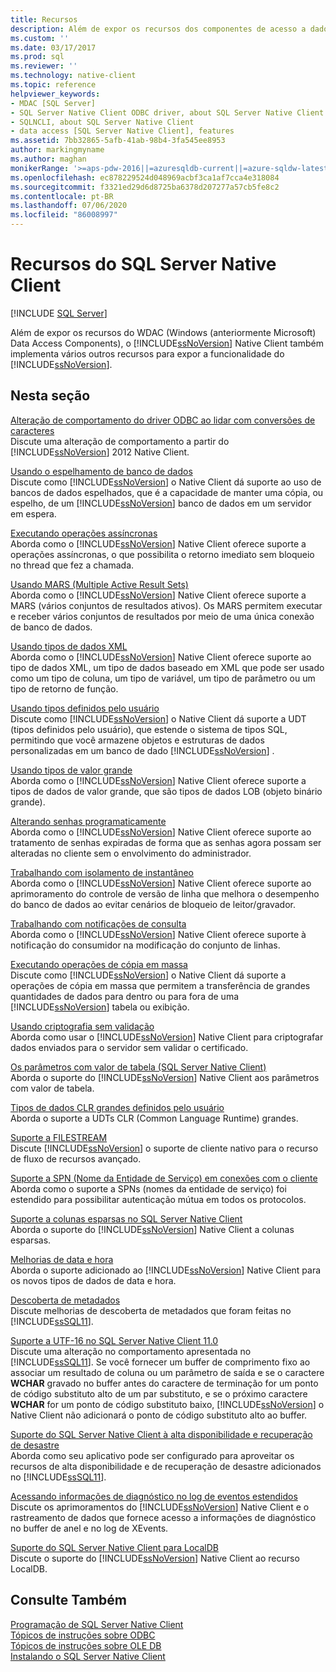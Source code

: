 ```yaml
---
title: Recursos
description: Além de expor os recursos dos componentes de acesso a dados do Windows, SQL Server Native Client implementa outros recursos para expor SQL Server funcionalidade.
ms.custom: ''
ms.date: 03/17/2017
ms.prod: sql
ms.reviewer: ''
ms.technology: native-client
ms.topic: reference
helpviewer_keywords:
- MDAC [SQL Server]
- SQL Server Native Client ODBC driver, about SQL Server Native Client ODBC driver
- SQLNCLI, about SQL Server Native Client
- data access [SQL Server Native Client], features
ms.assetid: 7bb32865-5afb-41ab-98b4-3fa545ee8953
author: markingmyname
ms.author: maghan
monikerRange: '>=aps-pdw-2016||=azuresqldb-current||=azure-sqldw-latest||>=sql-server-2016||=sqlallproducts-allversions||>=sql-server-linux-2017||=azuresqldb-mi-current'
ms.openlocfilehash: ec878229524d048969acbf3ca1af7cca4e318084
ms.sourcegitcommit: f3321ed29d6d8725ba6378d207277a57cb5fe8c2
ms.contentlocale: pt-BR
ms.lasthandoff: 07/06/2020
ms.locfileid: "86008997"
---
```

# <a name="sql-server-native-client-features"></a>Recursos do SQL Server Native Client
[!INCLUDE [SQL Server](../../../includes/applies-to-version/sql-asdb-asdbmi-asa-pdw.md)]

  Além de expor os recursos do WDAC (Windows (anteriormente Microsoft) Data Access Components), o [!INCLUDE[ssNoVersion](../../../includes/ssnoversion-md.md)] Native Client também implementa vários outros recursos para expor a funcionalidade do [!INCLUDE[ssNoVersion](../../../includes/ssnoversion-md.md)].  
  
## <a name="in-this-section"></a>Nesta seção  
 [Alteração de comportamento do driver ODBC ao lidar com conversões de caracteres](../../../relational-databases/native-client/features/odbc-driver-behavior-change-when-handling-character-conversions.md)  
 Discute uma alteração de comportamento a partir do [!INCLUDE[ssNoVersion](../../../includes/ssnoversion-md.md)] 2012 Native Client.  
  
 [Usando o espelhamento de banco de dados](../../../relational-databases/native-client/features/using-database-mirroring.md)  
 Discute como [!INCLUDE[ssNoVersion](../../../includes/ssnoversion-md.md)] o Native Client dá suporte ao uso de bancos de dados espelhados, que é a capacidade de manter uma cópia, ou espelho, de um [!INCLUDE[ssNoVersion](../../../includes/ssnoversion-md.md)] banco de dados em um servidor em espera.  
  
 [Executando operações assíncronas](../../../relational-databases/native-client/features/performing-asynchronous-operations.md)  
 Aborda como o [!INCLUDE[ssNoVersion](../../../includes/ssnoversion-md.md)] Native Client oferece suporte a operações assíncronas, o que possibilita o retorno imediato sem bloqueio no thread que fez a chamada.  
  
 [Usando MARS &#40;Multiple Active Result Sets&#41;](../../../relational-databases/native-client/features/using-multiple-active-result-sets-mars.md)  
 Aborda como o [!INCLUDE[ssNoVersion](../../../includes/ssnoversion-md.md)] Native Client oferece suporte a MARS (vários conjuntos de resultados ativos). Os MARS permitem executar e receber vários conjuntos de resultados por meio de uma única conexão de banco de dados.  
  
 [Usando tipos de dados XML](../../../relational-databases/native-client/features/using-xml-data-types.md)  
 Aborda como o [!INCLUDE[ssNoVersion](../../../includes/ssnoversion-md.md)] Native Client oferece suporte ao tipo de dados XML, um tipo de dados baseado em XML que pode ser usado como um tipo de coluna, um tipo de variável, um tipo de parâmetro ou um tipo de retorno de função.  
  
 [Usando tipos definidos pelo usuário](../../../relational-databases/native-client/features/using-user-defined-types.md)  
 Discute como [!INCLUDE[ssNoVersion](../../../includes/ssnoversion-md.md)] o Native Client dá suporte a UDT (tipos definidos pelo usuário), que estende o sistema de tipos SQL, permitindo que você armazene objetos e estruturas de dados personalizadas em um banco de dado [!INCLUDE[ssNoVersion](../../../includes/ssnoversion-md.md)] .  
  
 [Usando tipos de valor grande](../../../relational-databases/native-client/features/using-large-value-types.md)  
 Aborda como o [!INCLUDE[ssNoVersion](../../../includes/ssnoversion-md.md)] Native Client oferece suporte a tipos de dados de valor grande, que são tipos de dados LOB (objeto binário grande).  
  
 [Alterando senhas programaticamente](../../../relational-databases/native-client/features/changing-passwords-programmatically.md)  
 Aborda como o [!INCLUDE[ssNoVersion](../../../includes/ssnoversion-md.md)] Native Client oferece suporte ao tratamento de senhas expiradas de forma que as senhas agora possam ser alteradas no cliente sem o envolvimento do administrador.  
  
 [Trabalhando com isolamento de instantâneo](../../../relational-databases/native-client/features/working-with-snapshot-isolation.md)  
 Aborda como o [!INCLUDE[ssNoVersion](../../../includes/ssnoversion-md.md)] Native Client oferece suporte ao aprimoramento do controle de versão de linha que melhora o desempenho do banco de dados ao evitar cenários de bloqueio de leitor/gravador.  
  
 [Trabalhando com notificações de consulta](../../../relational-databases/native-client/features/working-with-query-notifications.md)  
 Aborda como o [!INCLUDE[ssNoVersion](../../../includes/ssnoversion-md.md)] Native Client oferece suporte à notificação do consumidor na modificação do conjunto de linhas.  
  
 [Executando operações de cópia em massa](../../../relational-databases/native-client/features/performing-bulk-copy-operations.md)  
 Discute como [!INCLUDE[ssNoVersion](../../../includes/ssnoversion-md.md)] o Native Client dá suporte a operações de cópia em massa que permitem a transferência de grandes quantidades de dados para dentro ou para fora de uma [!INCLUDE[ssNoVersion](../../../includes/ssnoversion-md.md)] tabela ou exibição.  
  
 [Usando criptografia sem validação](../../../relational-databases/native-client/features/using-encryption-without-validation.md)  
 Aborda como usar o [!INCLUDE[ssNoVersion](../../../includes/ssnoversion-md.md)] Native Client para criptografar dados enviados para o servidor sem validar o certificado.  
  
 [Os parâmetros com valor de tabela &#40;SQL Server Native Client&#41;](../../../relational-databases/native-client/features/table-valued-parameters-sql-server-native-client.md)  
 Aborda o suporte do [!INCLUDE[ssNoVersion](../../../includes/ssnoversion-md.md)] Native Client aos parâmetros com valor de tabela.  
  
 [Tipos de dados CLR grandes definidos pelo usuário](../../../relational-databases/native-client/features/large-clr-user-defined-types.md)  
 Aborda o suporte a UDTs CLR (Common Language Runtime) grandes.  
  
 [Suporte a FILESTREAM](../../../relational-databases/native-client/features/filestream-support.md)  
 Discute [!INCLUDE[ssNoVersion](../../../includes/ssnoversion-md.md)] o suporte de cliente nativo para o recurso de fluxo de recursos avançado.  
  
 [Suporte a SPN &#40;Nome da Entidade de Serviço&#41; em conexões com o cliente](../../../relational-databases/native-client/features/service-principal-name-spn-support-in-client-connections.md)  
 Aborda como o suporte a SPNs (nomes da entidade de serviço) foi estendido para possibilitar autenticação mútua em todos os protocolos.  
  
 [Suporte a colunas esparsas no SQL Server Native Client](../../../relational-databases/native-client/features/sparse-columns-support-in-sql-server-native-client.md)  
 Aborda o suporte do [!INCLUDE[ssNoVersion](../../../includes/ssnoversion-md.md)] Native Client a colunas esparsas.  
  
 [Melhorias de data e hora](../../../relational-databases/native-client/features/date-and-time-improvements.md)  
 Aborda o suporte adicionado ao [!INCLUDE[ssNoVersion](../../../includes/ssnoversion-md.md)] Native Client para os novos tipos de dados de data e hora.  
  
 [Descoberta de metadados](../../../relational-databases/native-client/features/metadata-discovery.md)  
 Discute melhorias de descoberta de metadados que foram feitas no [!INCLUDE[ssSQL11](../../../includes/sssql11-md.md)].  
  
 [Suporte a UTF-16 no SQL Server Native Client 11.0](../../../relational-databases/native-client/features/utf-16-support-in-sql-server-native-client-11-0.md)  
 Discute uma alteração no comportamento apresentada no [!INCLUDE[ssSQL11](../../../includes/sssql11-md.md)]. Se você fornecer um buffer de comprimento fixo ao associar um resultado de coluna ou um parâmetro de saída e se o caractere **WCHAR** gravado no buffer antes do caractere de terminação for um ponto de código substituto alto de um par substituto, e se o próximo caractere **WCHAR** for um ponto de código substituto baixo, [!INCLUDE[ssNoVersion](../../../includes/ssnoversion-md.md)] o Native Client não adicionará o ponto de código substituto alto ao buffer.  
  
 [Suporte do SQL Server Native Client à alta disponibilidade e recuperação de desastre](../../../relational-databases/native-client/features/sql-server-native-client-support-for-high-availability-disaster-recovery.md)  
 Aborda como seu aplicativo pode ser configurado para aproveitar os recursos de alta disponibilidade e de recuperação de desastre adicionados no [!INCLUDE[ssSQL11](../../../includes/sssql11-md.md)].  
  
 [Acessando informações de diagnóstico no log de eventos estendidos](../../../relational-databases/native-client/features/accessing-diagnostic-information-in-the-extended-events-log.md)  
 Discute os aprimoramentos do [!INCLUDE[ssNoVersion](../../../includes/ssnoversion-md.md)] Native Client e o rastreamento de dados que fornece acesso a informações de diagnóstico no buffer de anel e no log de XEvents.  
  
 [Suporte do SQL Server Native Client para LocalDB](../../../relational-databases/native-client/features/sql-server-native-client-support-for-localdb.md)  
 Discute o suporte do [!INCLUDE[ssNoVersion](../../../includes/ssnoversion-md.md)] Native Client ao recurso LocalDB.  
  
## <a name="see-also"></a>Consulte Também  
 [Programação de SQL Server Native Client](../../../relational-databases/native-client/sql-server-native-client-programming.md)   
 [Tópicos de instruções sobre ODBC](../../../relational-databases/native-client-odbc-how-to/odbc-how-to-topics.md)   
 [Tópicos de instruções sobre OLE DB](../../../relational-databases/native-client-ole-db-how-to/ole-db-how-to-topics.md)   
 [Instalando o SQL Server Native Client](../../../relational-databases/native-client/applications/installing-sql-server-native-client.md)  
  
  
